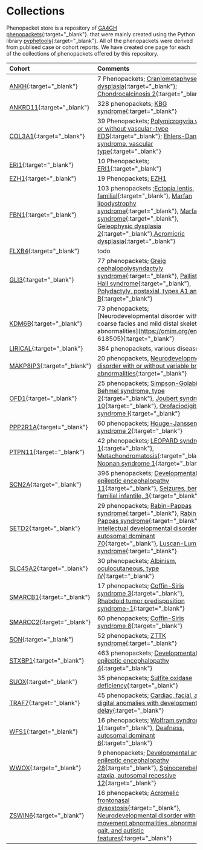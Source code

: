 # Collections

Phenopacket store is a repository of [GA4GH phenopackets](https://pubmed.ncbi.nlm.nih.gov/35705716){:target="_blank"}. that
were mainly created using the Python library [pyphetools](https://github.com/monarch-initiative/pyphetools/){:target="_blank"}. All of the phenopackets were derived from publised case or cohort reports. We have created one page for each of the collections of phenopackets offered by this repository.



| Cohort | Comments
|:----------- |:-------------------- |
| [ANKH](https://github.com/monarch-initiative/phenopacket-store/blob/main/notebooks/ANKH/ANKH_Summary.ipynb){:target="_blank"} | 7 Phenopackets; [Craniometaphyseal dysplasia](https://omim.org/entry/123000){:target="_blank"}; [Chondrocalcinosis 2](https://omim.org/entry/118600){:target="_blank"} |
| [ANKRD11](https://github.com/monarch-initiative/phenopacket-store/blob/main/notebooks/ANKRD11/Martinez-Cayuelas-KBG-2022.ipynb){:target="_blank"} | 328 phenopackets; [KBG syndrome](https://omim.org/entry/148050){:target="_blank"} |
| [COL3A1](https://github.com/monarch-initiative/phenopacket-store/blob/main/notebooks/COL3A1/COL3A1_Summary.ipynb){:target="_blank"} | 39 Phenopackets; [Polymicrogyria with or without vascular-type EDS](https://omim.org/entry/618343){:target="_blank"}; [Ehlers-Danlos syndrome, vascular type](https://omim.org/entry/130050){:target="_blank"} |
| [ERI1](https://github.com/monarch-initiative/phenopacket-store/blob/main/notebooks/ERI1/ERI1_Guo_2013_PMID_37352860.ipynb){:target="_blank"} | 10 Phenopackets; [ERI1](https://omim.org/entry/608739){:target="_blank"} |
| [EZH1](https://github.com/monarch-initiative/phenopacket-store/blob/main/notebooks/EZH1/GraciaDiaz_EZH1_PMID_37433783.ipynb){:target="_blank"} | 19 Phenopackets; [EZH1](https://omim.org/entry/601674) |
| [FBN1](https://github.com/monarch-initiative/phenopacket-store/tree/main/notebooks/FBN1){:target="_blank"} | 103 phenopackets ;[Ectopia lentis, familial](https://omim.org/entry/129600){:target="_blank"}, [Marfan lipodystrophy syndrome](https://omim.org/entry/616914){:target="_blank"}, [Marfan syndrome](https://omim.org/entry/154700){:target="_blank"},  [Geleophysic dysplasia 2](https://omim.org/entry/614185){:target="_blank"},[Acromicric dysplasia](https://omim.org/entry/102370){:target="_blank"} |
| [FLXB4](https://github.com/monarch-initiative/phenopacket-store/tree/main/notebooks/FBXL4){:target="_blank"}|todo |
| [GLI3](https://github.com/monarch-initiative/phenopacket-store/tree/main/notebooks/GLI3){:target="_blank"} | 77 phenopackets; [Greig cephalopolysyndactyly syndrome](https://omim.org/entry/175700){:target="_blank"}, [Pallister-Hall syndrome](https://omim.org/entry/146510){:target="_blank"}, [Polydactyly, postaxial, types A1 and B](https://omim.org/entry/174200){:target="_blank"} |
| [KDM6B](https://github.com/monarch-initiative/phenopacket-store/blob/main/notebooks/KDM6B/KDM6B_PMID_37196654.ipynb){:target="_blank"} |73 phenopackets; [Neurodevelopmental disorder with coarse facies and mild distal skeletal abnormalities](https://omim.org/entry/ 618505){:target="_blank"} |
| [LIRICAL](https://github.com/monarch-initiative/phenopacket-store/blob/main/notebooks/LIRICAL/LIRICAL.ipynb){:target="_blank"} | 384 phenopackets, various diseases |
|[MAKP8IP3](https://github.com/monarch-initiative/phenopacket-store/blob/main/notebooks/MAPK8IP3/MAPK8IP3_summary.ipynb){:target="_blank"} | 20 phenopackets, [Neurodevelopmental disorder with or without variable brain abnormalities](https://omim.org/entry/618443){:target="_blank"}|
| [OFD1](https://github.com/monarch-initiative/phenopacket-store/blob/main/notebooks/OFD1/OFD1_Summary.ipynb){:target="_blank"} | 25 phenopackets; [Simpson-Golabi-Behmel syndrome, type 2](https://omim.org/entry/300209){:target="_blank"}, [Joubert syndrome 10](https://omim.org/entry/300804){:target="_blank"}, [Orofaciodigital syndrome I](https://omim.org/entry/311200){:target="_blank"} |
| [PPP2R1A](https://github.com/monarch-initiative/phenopacket-store/blob/main/notebooks/PPP2R1A/Qian_PPP2R1A.ipynb){:target="_blank"} | 60 phenopackets; [Houge-Janssens syndrome 2](https://omim.org/entry/616362){:target="_blank"} |
| [PTPN11](https://github.com/monarch-initiative/phenopacket-store/tree/main/notebooks/PTPN11){:target="_blank"} | 42 phenopackets; [LEOPARD syndrome 1](https://omim.org/entry/151100){:target="_blank"}, [Metachondromatosis](https://omim.org/entry/156250){:target="_blank"}, [Noonan syndrome 1](https://omim.org/entry/163950){:target="_blank"} |
| [SCN2A](https://github.com/monarch-initiative/phenopacket-store/blob/main/notebooks/SCN2A/Crawford_SCN2A.ipynb){:target="_blank"} | 396 phenopackets; [Developmental and epileptic encephalopathy 11](https://omim.org/entry/613721){:target="_blank"}, [Seizures, benign familial infantile, 3](https://omim.org/entry/607745){:target="_blank"} |
| [SETD2](https://github.com/monarch-initiative/phenopacket-store/tree/main/notebooks/SETD2){:target="_blank"} | 29 phenopackets; [Rabin-Pappas syndrome](https://omim.org/entry/620155){:target="_blank"}, [Rabin-Pappas syndrome](https://omim.org/entry/620155){:target="_blank"}, [Intellectual developmental disorder, autosomal dominant 70](https://omim.org/entry/620157){:target="_blank"}, [Luscan-Lumish syndrome](https://omim.org/entry/616831){:target="_blank"} |
| [SLC45A2](https://github.com/monarch-initiative/phenopacket-store/blob/main/notebooks/SLC45A2/SLC45A2_Moreno2022PMID_36553465.ipynb){:target="_blank"}  | 30 phenopackets; [Albinism, oculocutaneous, type IV](https://omim.org/entry/606574){:target="_blank"}   |
| [SMARCB1](https://github.com/monarch-initiative/phenopacket-store/tree/main/notebooks/SMARCB1){:target="_blank"}   | 17 phenopackets; [Coffin-Siris syndrome 3](https://omim.org/entry/614608){:target="_blank"},  [Rhabdoid tumor predisposition syndrome-1](https://omim.org/entry/609322){:target="_blank"}  |
| [SMARCC2](https://github.com/monarch-initiative/phenopacket-store/blob/main/notebooks/SMARCC2/SMARCC2_Bosch_2023_PMID_37551667.ipynb){:target="_blank"}| 60 phenopackets;  [Coffin-Siris syndrome 8](https://omim.org/entry/618362){:target="_blank"}  |
| [SON](https://github.com/monarch-initiative/phenopacket-store/blob/main/notebooks/SON/Dingemans_2022_SON_PMID_34521999.ipynb){:target="_blank"}  | 52 phenopackets;   [ZTTK syndrome](https://omim.org/entry/617140){:target="_blank"}  |
| [STXBP1](https://github.com/monarch-initiative/phenopacket-store/blob/main/notebooks/STXBP1/Xian_2022_STXBP1.ipynb){:target="_blank"}  | 463 phenopackets; [Developmental and epileptic encephalopathy 4](https://omim.org/entry/612164){:target="_blank"}  |
| [SUOX](https://github.com/monarch-initiative/phenopacket-store/blob/main/notebooks/SUOX/SUOX_Li_PMID_36303223_CreatePhenopackets.ipynb){:target="_blank"}  | 35 phenopackets; [Sulfite oxidase deficiency](https://omim.org/entry/272300){:target="_blank"}  |
| [TRAF7](){:target="_blank"} | 45 phenopackets; [Cardiac, facial, and digital anomalies with developmental delay](https://omim.org/entry/618164){:target="_blank"}	|
| [WFS1](https://github.com/monarch-initiative/phenopacket-store/tree/main/notebooks/WFS1){:target="_blank"} | 16 phenopackets; [Wolfram syndrome 1](https://omim.org/entry/222300){:target="_blank"}, [Deafness, autosomal dominant 6](https://omim.org/entry/600965){:target="_blank"} |
| [WWOX](https://github.com/monarch-initiative/phenopacket-store/tree/main/notebooks/WWOX){:target="_blank"}  | 9 phenopackets; [Developmental and epileptic encephalopathy 28](https://omim.org/entry/616211){:target="_blank"}, [Spinocerebellar ataxia, autosomal recessive 12](https://omim.org/entry/614322){:target="_blank"} |
| [ZSWIN6](https://github.com/monarch-initiative/phenopacket-store/tree/main/notebooks/ZSWIM6){:target="_blank"} | 16 phenopackets; [Acromelic frontonasal dysostosis](https://omim.org/entry/603671){:target="_blank"}, [Neurodevelopmental disorder with movement abnormalities, abnormal gait, and autistic features](https://omim.org/entry/617865){:target="_blank"}
















